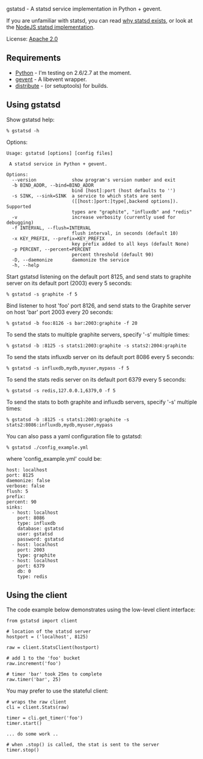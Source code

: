 
gstatsd - A statsd service implementation in Python + gevent.

If you are unfamiliar with statsd, you can read [why statsd exists][etsy post],
or look at the [NodeJS statsd implementation][etsy repo].

License: [Apache 2.0][license]

Requirements
------------

 * [Python][python] - I'm testing on 2.6/2.7 at the moment.
 * [gevent][gevent] - A libevent wrapper.
 * [distribute][distribute] - (or setuptools) for builds.


Using gstatsd
-------------

Show gstatsd help:

    % gstatsd -h

Options:

    Usage: gstatsd [options] [config files]
    
     A statsd service in Python + gevent.
    
    Options:
      --version             show program's version number and exit
      -b BIND_ADDR, --bind=BIND_ADDR
                            bind [host]:port (host defaults to '')
      -s SINK, --sink=SINK  a service to which stats are sent
                            ([[host:]port:]type[,backend options]). Supported
                            types are "graphite", "influxdb" and "redis"
      -v                    increase verbosity (currently used for debugging)
      -f INTERVAL, --flush=INTERVAL
                            flush interval, in seconds (default 10)
      -x KEY_PREFIX, --prefix=KEY_PREFIX
                            key prefix added to all keys (default None)
      -p PERCENT, --percent=PERCENT
                            percent threshold (default 90)
      -D, --daemonize       daemonize the service
      -h, --help 

Start gstatsd listening on the default port 8125, and send stats to graphite
server on its default port (2003) every 5 seconds:

    % gstatsd -s graphite -f 5

Bind listener to host 'foo' port 8126, and send stats to the Graphite server on
host 'bar' port 2003 every 20 seconds:

    % gstatsd -b foo:8126 -s bar:2003:graphite -f 20

To send the stats to multiple graphite servers, specify '-s' multiple times:

    % gstatsd -b :8125 -s stats1:2003:graphite -s stats2:2004:graphite

To send the stats influxdb server on its default port 8086 every 5 seconds:

    % gstatsd -s influxdb,mydb,myuser,mypass -f 5

To send the stats redis server on its default port 6379 every 5 seconds:

    % gstatsd -s redis,127.0.0.1,6379,0 -f 5

To send the stats to both graphite and influxdb servers, specify '-s' multiple
times:

    % gstatsd -b :8125 -s stats1:2003:graphite -s stats2:8086:influxdb,mydb,myuser,mypass

You can also pass a yaml configuration file to gstatsd:

    % gstatsd ./config_example.yml

where 'config_example.yml' could be:

    host: localhost
    port: 8125
    daemonize: false
    verbose: false
    flush: 5
    prefix: 
    percent: 90
    sinks:
      - host: localhost
        port: 8086
        type: influxdb
        database: gstatsd
        user: gstatsd
        password: gstatsd
      - host: localhost
        port: 2003
        type: graphite
      - host: localhost
        port: 6379
        db: 0
        type: redis


Using the client
----------------

The code example below demonstrates using the low-level client interface:

    from gstatsd import client

    # location of the statsd server
    hostport = ('localhost', 8125)

    raw = client.StatsClient(hostport)

    # add 1 to the 'foo' bucket
    raw.increment('foo')

    # timer 'bar' took 25ms to complete
    raw.timer('bar', 25)


You may prefer to use the stateful client:

    # wraps the raw client
    cli = client.Stats(raw)

    timer = cli.get_timer('foo')
    timer.start()

    ... do some work ..

    # when .stop() is called, the stat is sent to the server
    timer.stop()


[python]: http://www.python.org/
[gevent]: http://www.gevent.org/
[license]: http://www.apache.org/licenses/LICENSE-2.0
[distribute]: http://pypi.python.org/pypi/distribute
[etsy repo]: https://github.com/etsy/statsd
[etsy post]: http://codeascraft.etsy.com/2011/02/15/measure-anything-measure-everything/

